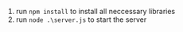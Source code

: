 1. run `npm install` to install all neccessary libraries
2. run `node .\server.js` to start the server